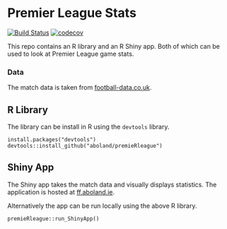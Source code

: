 Premier League Stats
================

<!-- README.md is generated from README.Rmd. Please edit that file -->

[![Build
Status](https://travis-ci.org/aboland/premieRleague.svg?branch=master)](https://travis-ci.org/aboland/premieRleague)
[![codecov](https://codecov.io/gh/aboland/premieRleague/branch/master/graph/badge.svg)](https://codecov.io/gh/aboland/premieRleague)

This repo contains an R library and an R Shiny app. Both of which can be
used to look at Premier League game stats.

### Data

The match data is taken from
[football-data.co.uk](http://www.football-data.co.uk).

## R Library

The library can be install in R using the `devtools` library.

    install.packages("devtools")
    devtools::install_github("aboland/premieRleague")

## Shiny App

The Shiny app takes the match data and visually displays statistics. The
application is hosted at [ff.aboland.ie](http://ff.aboland.ie/).

Alternatively the app can be run locally using the above R library.

    premieRleague::run_ShinyApp()
